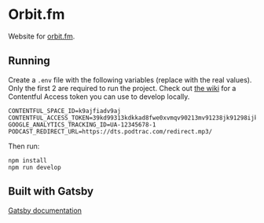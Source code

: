 # Orbit.fm

Website for [orbit.fm](https://www.orbit.fm).

## Running

Create a `.env` file with the following variables (replace with the real values). Only the first 2 are required to run the project. Check out [the wiki](https://github.com/orbitfm/orbit.fm/wiki) for a Contentful Access token you can use to develop locally.


```
CONTENTFUL_SPACE_ID=k9ajfiadv9aj
CONTENTFUL_ACCESS_TOKEN=39kd99313kdkkad8fwe0xvmqv90213mv91238jk91298ijkqw073856kajsdv097
GOOGLE_ANALYTICS_TRACKING_ID=UA-12345678-1
PODCAST_REDIRECT_URL=https://dts.podtrac.com/redirect.mp3/
```

Then run:

```
npm install
npm run develop
```

## Built with Gatsby

[Gatsby documentation](https://www.gatsbyjs.org/docs/)
